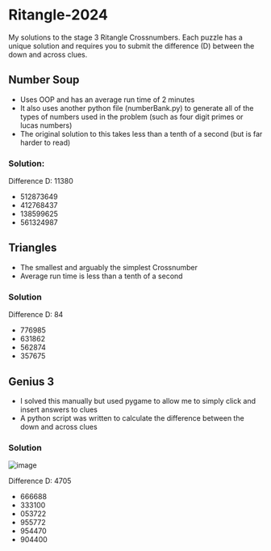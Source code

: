 # Ritangle-2024
My solutions to the stage 3 Ritangle Crossnumbers. Each puzzle has a unique solution and requires you to submit the difference (D) between the down and across clues.

## Number Soup
* Uses OOP and has an average run time of 2 minutes
* It also uses another python file (numberBank.py) to generate all of the types of numbers used in the problem (such as four digit primes or lucas numbers)
* The original solution to this takes less than a tenth of a second (but is far harder to read)
  
### Solution:
Difference D: 11380

- 512873649
- 412768437
- 138599625
- 561324987

  
## Triangles
* The smallest and arguably the simplest Crossnumber
* Average run time is less than a tenth of a second

### Solution
Difference D: 84

- 776985
- 631862
- 562874
- 357675
  
## Genius 3
* I solved this manually but used pygame to allow me to simply click and insert answers to clues
* A python script was written to calculate the difference between the down and across clues

### Solution
![image](https://github.com/user-attachments/assets/7278a001-edb3-4755-ae31-5f7d6c54f96b)

Difference D: 4705

- 666688
- 333100
- 053722
- 955772
- 954470
- 904400
